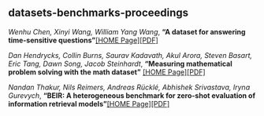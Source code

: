 ## datasets-benchmarks-proceedings



*Wenhu Chen, Xinyi Wang, William Yang Wang*, **“A dataset for answering time-sensitive questions”**[[HOME Page]](https://datasets-benchmarks-proceedings.neurips.cc/paper_files/paper/2021/hash/1f0e3dad99908345f7439f8ffabdffc4-Abstract-round2.html)[[PDF]](https://datasets-benchmarks-proceedings.neurips.cc/paper_files/paper/2021/file/1f0e3dad99908345f7439f8ffabdffc4-Paper-round2.pdf)



*Dan Hendrycks, Collin Burns, Saurav Kadavath, Akul Arora, Steven Basart, Eric Tang, Dawn Song, Jacob Steinhardt*, **“Measuring mathematical problem solving with the math dataset”** [[HOME Page]](https://datasets-benchmarks-proceedings.neurips.cc/paper_files/paper/2021/hash/be83ab3ecd0db773eb2dc1b0a17836a1-Abstract-round2.html)[[PDF]](https://datasets-benchmarks-proceedings.neurips.cc/paper_files/paper/2021/file/be83ab3ecd0db773eb2dc1b0a17836a1-Paper-round2.pdf)



*Nandan Thakur, Nils Reimers, Andreas Rücklé, Abhishek Srivastava, Iryna Gurevych*, **“BEIR: A heterogeneous benchmark for zero-shot evaluation of information retrieval models”**[[HOME Page]](https://datasets-benchmarks-proceedings.neurips.cc/paper_files/paper/2021/hash/65b9eea6e1cc6bb9f0cd2a47751a186f-Abstract-round2.html)[[PDF]](https://datasets-benchmarks-proceedings.neurips.cc/paper_files/paper/2021/file/65b9eea6e1cc6bb9f0cd2a47751a186f-Paper-round2.pdf)